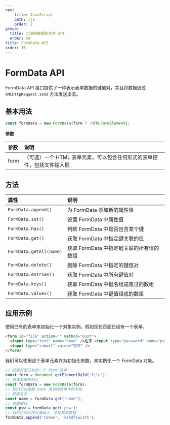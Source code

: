 ```yaml
---
nav:
    title: JavaScript
    path: /js
    order: 2
group:
  title: 二进制数据和文件 API
  order: 56
title: FormData API
order: 10
---
```


# FormData API

FormData API 接口提供了一种表示表单数据的键值对，并且将数据通过 `XMLHttpRequest.send` 方法发送出去。

## 基本用法

```js
const formData = new FormData(form ? :HTMLFormElement);
```

**参数**

| 参数 | 说明                                                                   |
| :--- | :--------------------------------------------------------------------- |
| form | （可选）一个 HTML 表单元素，可以包含任何形式的表单控件，包括文件输入框 |

## 方法

| 属性                    | 说明                                     |
| :---------------------- | :--------------------------------------- |
| `FormData.append()`     | 为 FormData 添加新的属性值               |
| `FormData.set()`        | 设置 FormData 中属性值                   |
| `FormData.has()`        | 判断 FormData 中是否包含某个键           |
| `FormData.get()`        | 获取 FormData 中指定键关联的值           |
| `FormData.getAll(name)` | 获取 FormData 中指定键关联的所有值的数组 |
| `FormData.delete()`     | 删除 FormData 中指定的键值对             |
| `FormData.entries()`    | 获取 FormData 中所有键值对               |
| `FormData.keys()`       | 获取 FormData 中键名组成难过的数组       |
| `FormData.values()`     | 获取 FormData 中键值组成的数组           |

## 应用示例

使用已有的表单来初始化一个对象实例。假如现在页面已经有一个表单。

```html
<form id="file" action="" method="post">
  <input type="text" name="name" />名字 <input type="password" name="psw" />密码
  <input type="submit" value="提交" />
</form>
```

我们可以使用这个表单元素作为初始化参数，来实例化一个 FormData 对象。

```js
// 获取页面已有的一个 form 表单
const form = document.getElementById('file');
// 用表单来初始化
const formData = new FormData(form);
// 我们可以根据 name 来访问表单中的字段
// 获取名字
const name = formData.get('name');
// 获取密码
const psw = formData.get('psw');
// 当然也可以在此基础上，添加其他数据
formData.append('token', 'kshdfiwi3rh');
```
